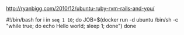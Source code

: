 http://ryanbigg.com/2010/12/ubuntu-ruby-rvm-rails-and-you/





#!/bin/bash
for i in `seq 1 10`;
do
        JOB=$(docker run -d ubuntu /bin/sh -c "while true; do echo Hello world; sleep 1; done")
done